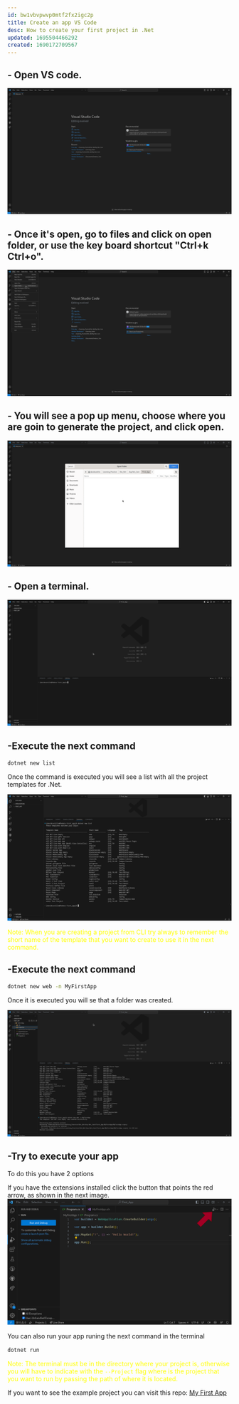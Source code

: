 ```yaml
---
id: bw1vbvpwvp0mtf2fx2igc2p
title: Create an app VS Code
desc: How to create your first project in .Net
updated: 1695504466292
created: 1690172709567
---
```

## - Open VS code.

![Clean window VS code](assets/2_First_steps/VScodeMainPage.png)

## - Once it's open, go to files and click on open folder, or use the key board shortcut "Ctrl+k Ctrl+o".

![Open a folder](assets/2_First_steps/VScodeOpenFolder.png)

## - You will see a pop up menu, choose where you are goin to generate the project, and click open.

![Project location](assets/2_First_steps/VScodeFolderPopupLinux.png)

## - Open a terminal.

![VS code terminal](assets/2_First_steps/VScodeTerminal.png)

## -Execute the next command 

```bash
dotnet new list
```
Once the command is executed you will see a list with all the project templates for .Net.

![Project templates](assets/2_First_steps/DotNetTemplatesCommand.png)


<p style="color:yellow">Note: When you are creating a project from CLI try always to remember the short name of the template that you want to create to use it in the next command.</p>

## -Execute the next command

```bash
dotnet new web -n MyFirstApp
```
Once it is executed you will se that a folder was created.

![Project created](assets/2_First_steps/DotNetNewProjectCommand.png)


## -Try to execute your app

To do this you have 2 options 

If you have the extensions installed click the button that points the red arrow, as shown in the next image.
![Run your app](assets/2_First_steps/Run_app.png)

You can also run your app runing the next command in the terminal

```bash
dotnet run
```
<p style="color:yellow">
Note: The terminal must be in the directory where your project is, otherwise you will have to indicate with the <code>--Project</code> flag where is the project that you want to run by passing the path of where it is located.
</p>


If you want to see the example project you can visit this repo: [My First App](https://github.com/CASDAV/DotNet.Code/tree/main/1.MyFirstApp/MyFirstApp)